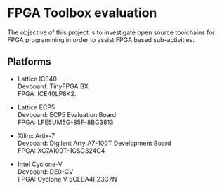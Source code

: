 # FPGA Toolbox evaluation

The objective of this project is to investigate open source toolchains for FPGA programming in order to assist FPGA based sub-activities.

## Platforms

* Lattice ICE40  
Devboard: TinyFPGA BX  
FPGA: ICE40LP8K2.  

* Lattice ECP5  
Devboard: ECP5 Evaluation Board  
FPGA: LFE5UM5G-85F-8BG3813  

* Xilinx Artix-7  
Devboard: Digilent Arty A7-100T Development Board  
FPGA: XC7A100T-1CSG324C4  

* Intel Cyclone-V  
Devboard: DE0-CV  
FPGA: Cyclone V 5CEBA4F23C7N  